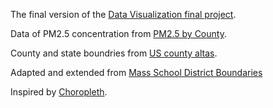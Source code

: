 The final version of the [Data Visualization final project](https://github.com/georgeeeee/PM2.5_of_US_counties).



Data of PM2.5 concentration from [PM2.5 by County](https://gist.github.com/georgeeeee/0342e8e427e75c369d5981550dd4b83c).

County and state boundries from [US county altas](https://cdn.jsdelivr.net/npm/us-atlas@3/counties-albers-10m.json).

Adapted and extended from
[Mass School District Boundaries](https://vizhub.com/curran/43f33b4e904a4670b9d8a16418c2b2c9)

Inspired by [Choropleth](https://observablehq.com/@d3/choropleth).

